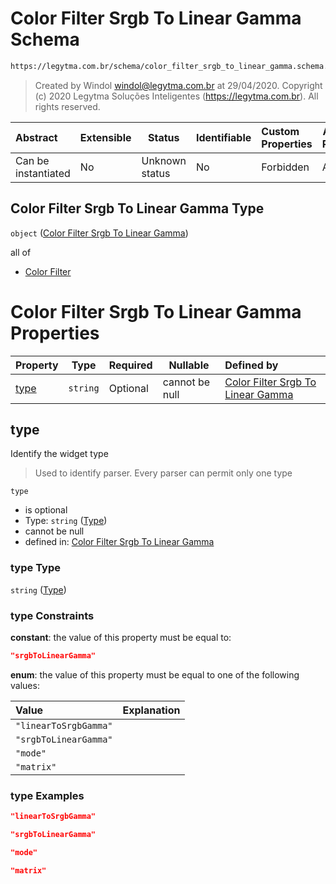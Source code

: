 # Color Filter Srgb To Linear Gamma Schema

```txt
https://legytma.com.br/schema/color_filter_srgb_to_linear_gamma.schema.json
```




> Created by Windol [windol@legytma.com.br](mailto:windol@legytma.com.br) at 29/04/2020.
> Copyright (c) 2020 Legytma Soluções Inteligentes (<https://legytma.com.br>). All rights reserved.
>

| Abstract            | Extensible | Status         | Identifiable | Custom Properties | Additional Properties | Access Restrictions | Defined In                                                                                                                      |
| :------------------ | ---------- | -------------- | ------------ | :---------------- | --------------------- | ------------------- | ------------------------------------------------------------------------------------------------------------------------------- |
| Can be instantiated | No         | Unknown status | No           | Forbidden         | Allowed               | none                | [color_filter_srgb_to_linear_gamma.schema.json](../schema/color_filter_srgb_to_linear_gamma.schema.json) |

## Color Filter Srgb To Linear Gamma Type

`object` ([Color Filter Srgb To Linear Gamma](color_filter_srgb_to_linear_gamma.md))

all of

-   [Color Filter](color_filter_linear_to_srgb_gamma-allof-color-filter.md)

# Color Filter Srgb To Linear Gamma Properties

| Property      | Type     | Required | Nullable       | Defined by                                                                                                                                                                                    |
| :------------ | -------- | -------- | -------------- | :-------------------------------------------------------------------------------------------------------------------------------------------------------------------------------------------- |
| [type](#type) | `string` | Optional | cannot be null | [Color Filter Srgb To Linear Gamma](color_filter_srgb_to_linear_gamma-properties-type.md) |

## type

Identify the widget type


> Used to identify parser. Every parser can permit only one type
>

`type`

-   is optional
-   Type: `string` ([Type](color_filter_srgb_to_linear_gamma-properties-type.md))
-   cannot be null
-   defined in: [Color Filter Srgb To Linear Gamma](color_filter_srgb_to_linear_gamma-properties-type.md)

### type Type

`string` ([Type](color_filter_srgb_to_linear_gamma-properties-type.md))

### type Constraints

**constant**: the value of this property must be equal to:

```json
"srgbToLinearGamma"
```

**enum**: the value of this property must be equal to one of the following values:

| Value                 | Explanation |
| :-------------------- | ----------- |
| `"linearToSrgbGamma"` |             |
| `"srgbToLinearGamma"` |             |
| `"mode"`              |             |
| `"matrix"`            |             |

### type Examples

```json
"linearToSrgbGamma"
```

```json
"srgbToLinearGamma"
```

```json
"mode"
```

```json
"matrix"
```
